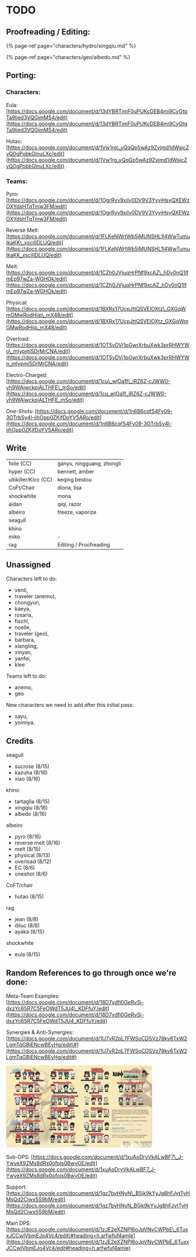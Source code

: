 # TODO

## Proofreading / Editing:

{% page-ref page="characters/hydro/xingqiu.md" %}

{% page-ref page="characters/geo/albedo.md" %}

## Porting:

### Characters:

Eula: [https://docs.google.com/document/d/13dYBRTjmF0uPUKcDEB4mi9CyGtgTa9Iied3VQGimMS4/edit](https://docs.google.com/document/d/13dYBRTjmF0uPUKcDEB4mi9CyGtgTa9Iied3VQGimMS4/edit)

Hutao: [https://docs.google.com/document/d/1Vw1rg\_yQqQp5wAz9Zvjmd1dWsjcZvQ0gPobkGlnuLXc/edit](https://docs.google.com/document/d/1Vw1rg_yQqQp5wAz9Zvjmd1dWsjcZvQ0gPobkGlnuLXc/edit)

### Teams:

Pyro: [https://docs.google.com/document/d/1OgrRyv9xiIv0DV9V3YyyjHsyQXEWzOXYdsHTqTmw3FM/edit](https://docs.google.com/document/d/1OgrRyv9xiIv0DV9V3YyyjHsyQXEWzOXYdsHTqTmw3FM/edit)

Reverse Melt: [https://docs.google.com/document/d/1FLKeNWrtWb5iMUNSHL1l4WwTumuIkaKK\_xsciIIDLUQ/edit](https://docs.google.com/document/d/1FLKeNWrtWb5iMUNSHL1l4WwTumuIkaKK_xsciIIDLUQ/edit)

Melt: [https://docs.google.com/document/d/1CZh0JVjuqHrPNf9xcAZ\_hDv0nQ1lfmEp97wZa-WGHOk/edit](https://docs.google.com/document/d/1CZh0JVjuqHrPNf9xcAZ_hDv0nQ1lfmEp97wZa-WGHOk/edit)

Physical: [https://docs.google.com/document/d/1BXRx17UcpJttQSVEIOXtz\_GXGqWmGMwRodHijp\_mX48/edit](https://docs.google.com/document/d/1BXRx17UcpJttQSVEIOXtz_GXGqWmGMwRodHijp_mX48/edit)

Overload: [https://docs.google.com/document/d/1OT5vDVi1pGwrXrbuXwk3prRHWYWo\_mIypmi5DrMrCNA/edit](https://docs.google.com/document/d/1OT5vDVi1pGwrXrbuXwk3prRHWYWo_mIypmi5DrMrCNA/edit)

Electro-Charged: [https://docs.google.com/document/d/1cu\_wlOa1f\_iRZ6Z-cJWW0-yh9WAjwckpjALTHFE\_mSo/edit](https://docs.google.com/document/d/1cu_wlOa1f_iRZ6Z-cJWW0-yh9WAjwckpjALTHFE_mSo/edit)

One-Shots: [https://docs.google.com/document/d/1n6B6cqfS4Fy09-3OTrbSy4l-iihOpp0ZKjfDoYV5ARo/edit](https://docs.google.com/document/d/1n6B6cqfS4Fy09-3OTrbSy4l-iihOpp0ZKjfDoYV5ARo/edit)

## Write

|  |  |
| :--- | :--- |
| folie \(CC\) | ganyu, ningguang, zhongli |
| hyper \(CC\) | bennett, amber |
| ultikiller/Kicc \(CC\) | keqing beidou |
| CoFt/Chair | diona, lisa |
| shockwhite | mona |
| aidan | qiqi, razor |
| albeiro | freeze, vaporize |
| seagull |  |
| khino |  |
| miko | - |
| rag | Editing / Proofreading |

## Unassigned

Characters left to do: 

* venti, 
* traveler \(anemo\), 
* chongyun, 
* kaeya, 
* rosaria, 
* fischl, 
* noelle, 
* traveler \(geo\), 
* barbara, 
* xiangling, 
* xinyan, 
* yanfei, 
* klee 

Teams left to do: 

* anemo, 
* geo 

New characters we need to add after this initial pass: 

* sayu, 
* yoimiya.

## Credits

seagull

* sucrose \(8/15\)
* kazuha \(8/16\)
* xiao \(8/16\)

khino 

* tartaglia \(8/15\)
* xingqiu \(8/16\)
* albedo \(8/16\)

albeiro

* pyro \(8/16\)
* reverse melt \(8/16\)
* melt \(8/15\)
* physical \(8/13\)
* overload \(8/12\)
* EC \(8/6\)
* oneshot \(8/6\)

CoFT/chair 

* hutao \(8/15\)

rag

* jean \(8/8\)
* diluc \(8/8\)
* ayaka \(8/15\)

shockwhite

* eula \(8/15\)

## Random References to go through once we're done:

Meta-Team Examples: [https://docs.google.com/document/d/18D7ydfi0GeRvSj-dxzYc65R7C5FeOWdT5JU4\_KDFfuY/edit](https://docs.google.com/document/d/18D7ydfi0GeRvSj-dxzYc65R7C5FeOWdT5JU4_KDFfuY/edit)

Synergies & Anti-Synergies: [https://docs.google.com/document/d/1U7vR2pL7FWSoCDSVz78kv6TxW2LgmTqGBjENcwBEyHg/edit\#](https://docs.google.com/document/d/1U7vR2pL7FWSoCDSVz78kv6TxW2LgmTqGBjENcwBEyHg/edit#)

![](.gitbook/assets/da87mq9a66n61.png)

Sub-DPS: [https://docs.google.com/document/d/1xuAoDryVkALwBF7\_J-YwyeX9ZMs8dRx0ofojs0BwyOE/edit](https://docs.google.com/document/d/1xuAoDryVkALwBF7_J-YwyeX9ZMs8dRx0ofojs0BwyOE/edit)

Support: [https://docs.google.com/document/d/1gz7bvHNyN\_B5ik9kYyJg8hFJytTyHMsQd2Ciwx5S9bM/edit](https://docs.google.com/document/d/1gz7bvHNyN_B5ik9kYyJg8hFJytTyHMsQd2Ciwx5S9bM/edit)

Main DPS: [https://docs.google.com/document/d/1zJE2eXZNPl6oJpVNvCWPbE\_6TuxxJCCwIVbmEJo4Vc4/edit\#heading=h.arfwfuf4amle](https://docs.google.com/document/d/1zJE2eXZNPl6oJpVNvCWPbE_6TuxxJCCwIVbmEJo4Vc4/edit#heading=h.arfwfuf4amle)

